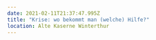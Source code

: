 ```yaml
---
date: 2021-02-11T21:37:47.995Z
title: "Krise: wo bekommt man (welche) Hilfe?"
location: Alte Kaserne Winterthur
---
```

